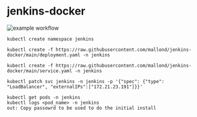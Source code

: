 # jenkins-docker
![example workflow](https://github.com/mallond/jenkins-docker/actions/workflows/dockerpush.yml/badge.svg)

```
kubectl create namespace jenkins
```
```
kubectl create -f https://raw.githubusercontent.com/mallond/jenkins-docker/main/deployment.yaml -n jenkins
```
```
kubectl create -f https://raw.githubusercontent.com/mallond/jenkins-docker/main/service.yaml -n jenkins
```
```
kubectl patch svc jenkins -n jenkins -p '{"spec": {"type": "LoadBalancer", "externalIPs":["172.21.23.191"]}}'
```
```
kubectl get pods -n jenkins
kubectl logs <pod_name> -n jenkins
out: Copy passowrd to be used to do the initial install
```
